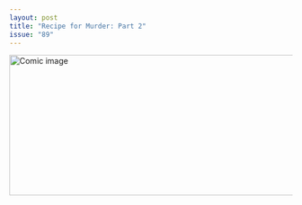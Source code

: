 ```yaml
---
layout: post
title: "Recipe for Murder: Part 2"
issue: "89"
---
```

<img src="{{ site.url }}/comics/89.png" title="Chief of Police: &quot;So let me get this straight...you didn't notice the name written in blood the first time, hired a private investigator and then arrested him on the spot because his name was the same as the one you failed to notice initially?&quot;" alt="Comic image" width="780px" height="250px"/>

